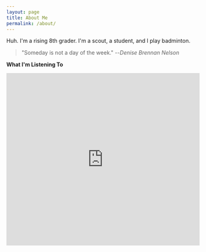 ```yaml
---
layout: page
title: About Me
permalink: /about/
---
```


Huh. I'm a rising 8th grader. I'm a scout, a student, and I play badminton. 

> "Someday is not a day of the week." --*Denise Brennan Nelson*

**What I'm Listening To**
<iframe allow="autoplay *; encrypted-media *;" frameborder="0" height="450" style="width:100%;max-width:660px;overflow:hidden;background:transparent;" sandbox="allow-forms allow-popups allow-same-origin allow-scripts allow-storage-access-by-user-activation allow-top-navigation-by-user-activation" src="https://embed.music.apple.com/us/album/brick-by-brick-single/1527104336"></iframe>



